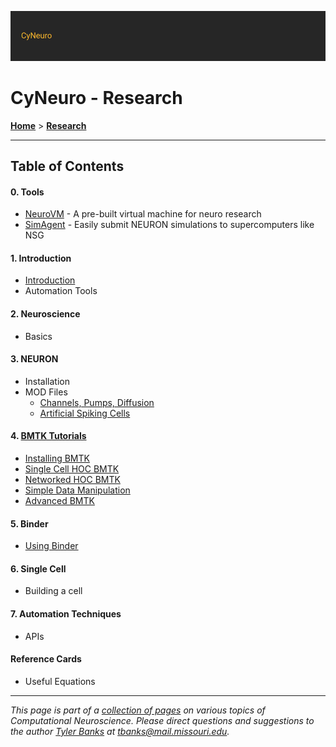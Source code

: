 ![](/images/cyneurologo2.png)

# CyNeuro - Research

[**Home**](/) > [**Research**](./)

---
## Table of Contents

#### 0. Tools
* [NeuroVM](tools/neurovm) - A pre-built virtual machine for neuro research
* [SimAgent](tools/simagent) - Easily submit NEURON simulations to supercomputers like NSG

#### 1. Introduction 

* [Introduction](/research/introduction)
* Automation Tools

#### 2. Neuroscience

* Basics

#### 3. NEURON

* Installation
* MOD Files
    * [Channels, Pumps, Diffusion](https://neuron.yale.edu/ftp/ted/book/revisions/chap9indexedref.pdf)
    * [Artificial Spiking Cells](https://neuron.yale.edu/ftp/ted/book/revisions/chap10indexedref.pdf)

#### 4. [BMTK Tutorials](/research/bmtk)

* [Installing BMTK](/research/bmtk/installation)
* [Single Cell HOC BMTK](/research/bmtk/single-cell)
* [Networked HOC BMTK](/research/bmtk/network)
* [Simple Data Manipulation](/research/bmtk/data-manipulation)
* [Advanced BMTK](/research/bmtk/advanced)

#### 5. Binder

* [Using Binder](/research/binder/)

#### 6. Single Cell

* Building a cell

#### 7. Automation Techniques

* APIs

#### Reference Cards

* Useful Equations

---
*This page is part of a [collection of pages](/) on various topics of Computational Neuroscience. Please direct questions and suggestions to the author [Tyler Banks](https://tylerbanks.net) at [tbanks@mail.missouri.edu](mailto:tbanks@mail.missouri.edu).*
